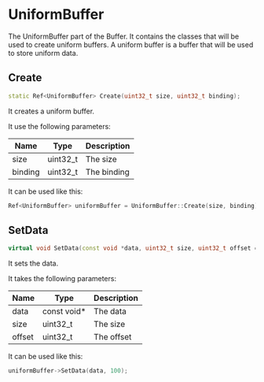 # UniformBuffer

The UniformBuffer part of the Buffer. It contains the classes that will be used to create uniform buffers.
A uniform buffer is a buffer that will be used to store uniform data.

## Create

```c++
static Ref<UniformBuffer> Create(uint32_t size, uint32_t binding);
```

It creates a uniform buffer.

It use the following parameters:

| Name    | Type     | Description |
|---------|----------|-------------|
| size    | uint32_t | The size    |
| binding | uint32_t | The binding |

It can be used like this:

```c++
Ref<UniformBuffer> uniformBuffer = UniformBuffer::Create(size, binding);
```

## SetData

```c++
virtual void SetData(const void *data, uint32_t size, uint32_t offset = 0) = 0;
```

It sets the data.

It takes the following parameters:

| Name   | Type     | Description |
|--------|----------|-------------|
| data   | const void* | The data    |
| size   | uint32_t | The size    |
| offset | uint32_t | The offset  |

It can be used like this:

```c++
uniformBuffer->SetData(data, 100);
```